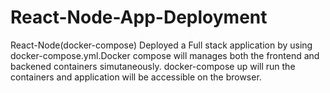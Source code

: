 # React-Node-App-Deployment
React-Node(docker-compose)
Deployed a Full stack application by using docker-compose.yml.Docker compose will manages both the frontend and backened containers simutaneously.
docker-compose up will run the containers and application will be accessible on the browser.
